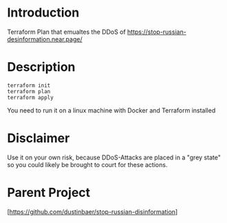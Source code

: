 # Introduction

Terraform Plan that emualtes the DDoS of https://stop-russian-desinformation.near.page/

# Description 

```
terraform init
terraform plan
terraform apply
```

You need to run it on a linux machine with Docker and Terraform installed

# Disclaimer 

Use it on your own risk, because DDoS-Attacks are placed 
in a "grey state" so you could likely be brought to court for these actions.

# Parent Project
[https://github.com/dustinbaer/stop-russian-disinformation]